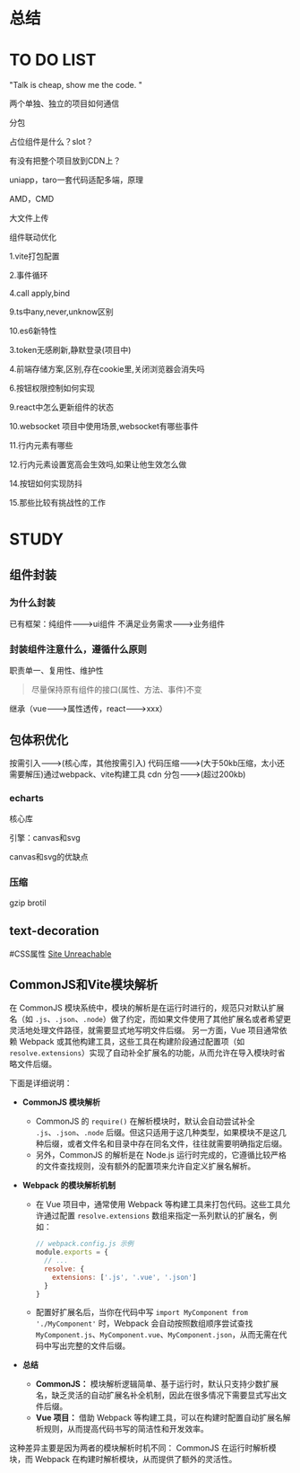 # 总结







# TO DO LIST
"Talk is cheap, show me the code. "

两个单独、独立的项目如何通信

分包

占位组件是什么？slot？

有没有把整个项目放到CDN上？

uniapp，taro一套代码适配多端，原理

AMD，CMD

大文件上传

组件联动优化

1.vite打包配置  

2.事件循环  

4.call apply,bind  

9.ts中any,never,unknow区别  

10.es6新特性

3.token无感刷新,静默登录(项目中)  

4.前端存储方案,区别,存在cookie里,关闭浏览器会消失吗  

6.按钮权限控制如何实现

9.react中怎么更新组件的状态  

10.websocket 项目中使用场景,websocket有哪些事件  

11.行内元素有哪些  

12.行内元素设置宽高会生效吗,如果让他生效怎么做  

14.按钮如何实现防抖  

15.那些比较有挑战性的工作

# STUDY

## 组件封装

### 为什么封装

已有框架：纯组件--->ui组件
不满足业务需求--->业务组件

### 封装组件注意什么，遵循什么原则

职责单一、复用性、维护性

>尽量保持原有组件的接口(属性、方法、事件)不变

继承（vue--->属性透传，react--->xxx）

## 包体积优化

按需引入--->(核心库，其他按需引入)
代码压缩--->(大于50kb压缩，太小还需要解压)通过webpack、vite构建工具
cdn
分包--->(超过200kb)

### echarts

核心库

引擎：canvas和svg

canvas和svg的优缺点

### 压缩

gzip
brotil

## text-decoration
#CSS属性 
[Site Unreachable](https://developer.mozilla.org/zh-CN/docs/Web/CSS/text-decoration)

## CommonJS和Vite模块解析

在 CommonJS 模块系统中，模块的解析是在运行时进行的，规范只对默认扩展名（如 `.js`、`.json`、`.node`）做了约定，而如果文件使用了其他扩展名或者希望更灵活地处理文件路径，就需要显式地写明文件后缀。
另一方面，Vue 项目通常依赖 Webpack 或其他构建工具，这些工具在构建阶段通过配置项（如 `resolve.extensions`）实现了自动补全扩展名的功能，从而允许在导入模块时省略文件后缀。

下面是详细说明：

- **CommonJS 模块解析**
    
    - CommonJS 的 `require()` 在解析模块时，默认会自动尝试补全 `.js`、`.json`、`.node` 后缀。但这只适用于这几种类型，如果模块不是这几种后缀，或者文件名和目录中存在同名文件，往往就需要明确指定后缀。
    - 另外，CommonJS 的解析是在 Node.js 运行时完成的，它遵循比较严格的文件查找规则，没有额外的配置项来允许自定义扩展名解析。
- **Webpack 的模块解析机制**
    
    - 在 Vue 项目中，通常使用 Webpack 等构建工具来打包代码。这些工具允许通过配置 `resolve.extensions` 数组来指定一系列默认的扩展名，例如：
        
        ```js
        // webpack.config.js 示例
        module.exports = {
          // ...
          resolve: {
            extensions: ['.js', '.vue', '.json']
          }
        }
        ```
        
    - 配置好扩展名后，当你在代码中写 `import MyComponent from './MyComponent'` 时，Webpack 会自动按照数组顺序尝试查找 `MyComponent.js`、`MyComponent.vue`、`MyComponent.json`，从而无需在代码中写出完整的文件后缀。
- **总结**
    
    - **CommonJS：** 模块解析逻辑简单、基于运行时，默认只支持少数扩展名，缺乏灵活的自动扩展名补全机制，因此在很多情况下需要显式写出文件后缀。
    - **Vue 项目：** 借助 Webpack 等构建工具，可以在构建时配置自动扩展名解析规则，从而提高代码书写的简洁性和开发效率。

这种差异主要是因为两者的模块解析时机不同：
CommonJS 在运行时解析模块，而 Webpack 在构建时解析模块，从而提供了额外的灵活性。
